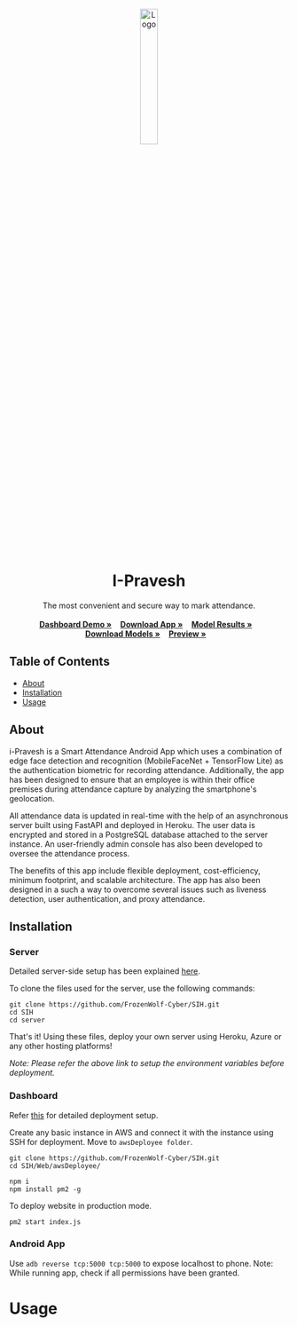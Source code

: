 <div id="top"></div>

<br />
<div align="center">
    <img src="https://user-images.githubusercontent.com/57902078/188271435-600577ed-9f26-432f-87a1-30d90741d301.jpg" alt="Logo" width="25%" height="25%">
  </a>

  <p align="center"  style="text-align:center">
    <h1>I-Pravesh</h1>
    The most convenient and secure way to mark attendance.
    <br><br>
    <a href="http://35.89.24.75:5000/"><strong>Dashboard Demo »</strong></a> &nbsp;&nbsp;
    <a href="https://github.com/FrozenWolf-Cyber/SIH/blob/dl_models/README.md"><strong>Download App »</strong></a> &nbsp;&nbsp;
    <a href="https://github.com/FrozenWolf-Cyber/SIH/blob/dl_models/README.md"><strong>Model Results »</strong></a> &nbsp;&nbsp;</br>
    <a href="https://github.com/FrozenWolf-Cyber/SIH/tree/dl_models/saved_models"><strong>Download Models »</strong></a> &nbsp;&nbsp;
    <a href="https://github.com/FrozenWolf-Cyber/SIH/blob/dl_models/README.md"><strong>Preview »</strong></a> &nbsp;&nbsp;
  </p>
</div>


## Table of Contents
   * [About](About)
   * [Installation](Installation)
   * [Usage](Usage)

## About
i-Pravesh is a Smart Attendance Android App which uses a combination of edge face detection and recognition (MobileFaceNet + TensorFlow Lite) as the authentication biometric for recording attendance. Additionally, the app has been designed to ensure that an employee is within their office premises during attendance capture by analyzing the smartphone's geolocation.

All attendance data is updated in real-time with the help of an asynchronous server built using FastAPI and deployed in Heroku. The user data is encrypted and stored in a PostgreSQL database attached to the server instance. An user-friendly admin console has also been developed to oversee the attendance process.

The benefits of this app include flexible deployment, cost-efficiency, minimum footprint, and scalable architecture. The app has also been designed in a such a way to overcome several issues such as liveness detection, user authentication, and proxy attendance.


## Installation

### Server

Detailed server-side setup has been explained [here](https://github.com/FrozenWolf-Cyber/SIH/tree/master/server).

To clone the files used for the server, use the following commands:
```shell
git clone https://github.com/FrozenWolf-Cyber/SIH.git
cd SIH
cd server
```

That's it! Using these files, deploy your own server using Heroku, Azure or any other hosting platforms!

*Note:* _Please refer the above link to setup the environment variables before deployment._

### Dashboard

Refer [this](https://github.com/FrozenWolf-Cyber/SIH/tree/master/Web) for detailed deployment setup.

Create any basic instance in AWS and connect it with the instance using SSH for deployment.
Move to ```awsDeployee folder```.
```shell
git clone https://github.com/FrozenWolf-Cyber/SIH.git
cd SIH/Web/awsDeployee/
```

```shell
npm i
npm install pm2 -g
```
To deploy website in production mode.
```shell
pm2 start index.js
```

### Android App

Use `adb reverse tcp:5000 tcp:5000` to expose localhost to phone.
Note: While running app, check if all permissions have been granted.

Usage
=====
